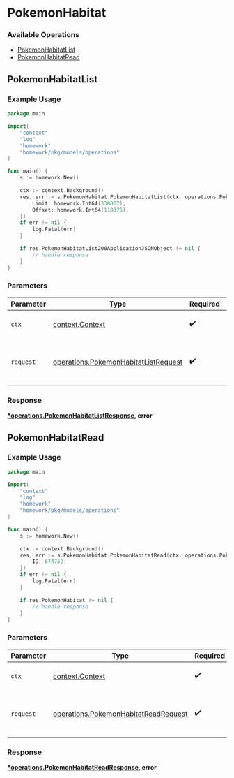 # PokemonHabitat

### Available Operations

* [PokemonHabitatList](#pokemonhabitatlist)
* [PokemonHabitatRead](#pokemonhabitatread)

## PokemonHabitatList

### Example Usage

```go
package main

import(
	"context"
	"log"
	"homework"
	"homework/pkg/models/operations"
)

func main() {
    s := homework.New()

    ctx := context.Background()
    res, err := s.PokemonHabitat.PokemonHabitatList(ctx, operations.PokemonHabitatListRequest{
        Limit: homework.Int64(338007),
        Offset: homework.Int64(110375),
    })
    if err != nil {
        log.Fatal(err)
    }

    if res.PokemonHabitatList200ApplicationJSONObject != nil {
        // handle response
    }
}
```

### Parameters

| Parameter                                                                                    | Type                                                                                         | Required                                                                                     | Description                                                                                  |
| -------------------------------------------------------------------------------------------- | -------------------------------------------------------------------------------------------- | -------------------------------------------------------------------------------------------- | -------------------------------------------------------------------------------------------- |
| `ctx`                                                                                        | [context.Context](https://pkg.go.dev/context#Context)                                        | :heavy_check_mark:                                                                           | The context to use for the request.                                                          |
| `request`                                                                                    | [operations.PokemonHabitatListRequest](../../models/operations/pokemonhabitatlistrequest.md) | :heavy_check_mark:                                                                           | The request object to use for the request.                                                   |


### Response

**[*operations.PokemonHabitatListResponse](../../models/operations/pokemonhabitatlistresponse.md), error**


## PokemonHabitatRead

### Example Usage

```go
package main

import(
	"context"
	"log"
	"homework"
	"homework/pkg/models/operations"
)

func main() {
    s := homework.New()

    ctx := context.Background()
    res, err := s.PokemonHabitat.PokemonHabitatRead(ctx, operations.PokemonHabitatReadRequest{
        ID: 674752,
    })
    if err != nil {
        log.Fatal(err)
    }

    if res.PokemonHabitat != nil {
        // handle response
    }
}
```

### Parameters

| Parameter                                                                                    | Type                                                                                         | Required                                                                                     | Description                                                                                  |
| -------------------------------------------------------------------------------------------- | -------------------------------------------------------------------------------------------- | -------------------------------------------------------------------------------------------- | -------------------------------------------------------------------------------------------- |
| `ctx`                                                                                        | [context.Context](https://pkg.go.dev/context#Context)                                        | :heavy_check_mark:                                                                           | The context to use for the request.                                                          |
| `request`                                                                                    | [operations.PokemonHabitatReadRequest](../../models/operations/pokemonhabitatreadrequest.md) | :heavy_check_mark:                                                                           | The request object to use for the request.                                                   |


### Response

**[*operations.PokemonHabitatReadResponse](../../models/operations/pokemonhabitatreadresponse.md), error**


